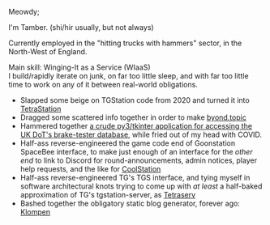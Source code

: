 Meowdy;

I'm Tamber. (shi/hir usually, but not always)

Currently employed in the "hitting trucks with hammers" sector, in the North-West of England.

Main skill: Winging-It as a Service (WIaaS)\
I build/rapidly iterate on junk, on far too little sleep, and with far too little time to work on any of it between real-world obligations.

- Slapped some beige on TGStation code from 2020 and turned it into [TetraStation](https://github.com/TetraStation/TetraStation)
- Dragged some scattered info together in order to make [byond.topic](https://github.com/TamberP/byond.topic)
- Hammered together [a crude py3/tkinter application for accessing the UK DoT's brake-tester database](https://github.com/TamberP/dtp-base), while fried out of my head with COVID.
- Half-ass reverse-engineered the game code end of Goonstation SpaceBee interface, to make just enough of an interface for the *other end* to link to Discord for round-announcements, admin notices, player help requests, and the like for [CoolStation](https://github.com/coolstation/coolstation)
- Half-ass reverse-engineered TG's TGS interface, and tying myself in software architectural knots trying to come up with *at least* a half-baked approximation of TG's tgstation-server, as [Tetraserv](https://github.com/TamberP/tetraserv)
- Bashed together the obligatory static blog generator, forever ago: [Klompen](https://github.com/TamberP/klompen)
